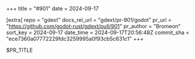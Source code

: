 +++
title = "#901"
date = 2024-09-17

[extra]
repo = "gdext"
docs_rel_url = "gdext/pr-901/godot"
pr_url = "https://github.com/godot-rust/gdext/pull/901"
pr_author = "Bromeon"
sort_key = 2024-09-17
date_time = 2024-09-17T20:56:48Z
commit_sha = "ece7360a07772229fdc3259995a0f93cb5c631c1"
+++

$PR_TITLE
